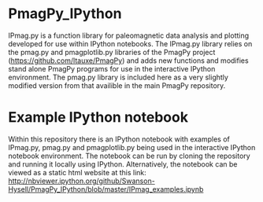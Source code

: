PmagPy_IPython
==============

IPmag.py is a function library for paleomagnetic data analysis and plotting developed for use within IPython notebooks. The IPmag.py library relies on the pmag.py and pmagplotlib.py libraries of the PmagPy project (https://github.com/ltauxe/PmagPy) and adds new functions and modifies stand alone PmagPy programs for use in the interactive IPython environment. The pmag.py library is included here as a very slightly modified version from that availible in the main PmagPy repository.

Example IPython notebook
==============

Within this repository there is an IPython notebook with examples of IPmag.py, pmag.py and pmagplotlib.py being used in the interactive IPython notebook environment. The notebook can be run by cloning the repository and running it locally using IPython. Alternatively, the notebook can be viewed as a static html website at this link: http://nbviewer.ipython.org/github/Swanson-Hysell/PmagPy_IPython/blob/master/IPmag_examples.ipynb
